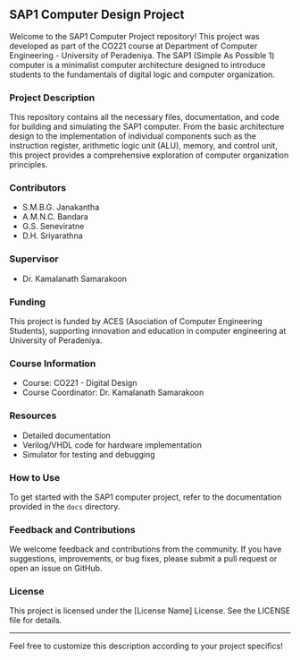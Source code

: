 ## SAP1 Computer Design Project


Welcome to the SAP1 Computer Project repository! This project was developed as part of the CO221 course at Department of Computer Engineering - University of Peradeniya. The SAP1 (Simple As Possible 1) computer is a minimalist computer architecture designed to introduce students to the fundamentals of digital logic and computer organization.


### Project Description
This repository contains all the necessary files, documentation, and code for building and simulating the SAP1 computer. From the basic architecture design to the implementation of individual components such as the instruction register, arithmetic logic unit (ALU), memory, and control unit, this project provides a comprehensive exploration of computer organization principles.

### Contributors
- S.M.B.G. Janakantha
- A.M.N.C. Bandara
- G.S. Seneviratne
- D.H. Sriyarathna

### Supervisor
- Dr. Kamalanath Samarakoon

### Funding
This project is funded by ACES (Asociation of Computer Engineering Students), supporting innovation and education in computer engineering at University of Peradeniya.

### Course Information
- Course: CO221 - Digital Design
- Course Coordinator: Dr. Kamalanath Samarakoon

### Resources
- Detailed documentation
- Verilog/VHDL code for hardware implementation
- Simulator for testing and debugging

### How to Use
To get started with the SAP1 computer project, refer to the documentation provided in the `docs` directory. 

### Feedback and Contributions
We welcome feedback and contributions from the community. If you have suggestions, improvements, or bug fixes, please submit a pull request or open an issue on GitHub.

### License
This project is licensed under the [License Name] License. See the LICENSE file for details.

---

Feel free to customize this description according to your project specifics!
